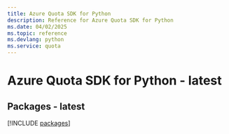 ```yaml
---
title: Azure Quota SDK for Python
description: Reference for Azure Quota SDK for Python
ms.date: 04/02/2025
ms.topic: reference
ms.devlang: python
ms.service: quota
---
```

# Azure Quota SDK for Python - latest
## Packages - latest
[!INCLUDE [packages](quota-index.md)]